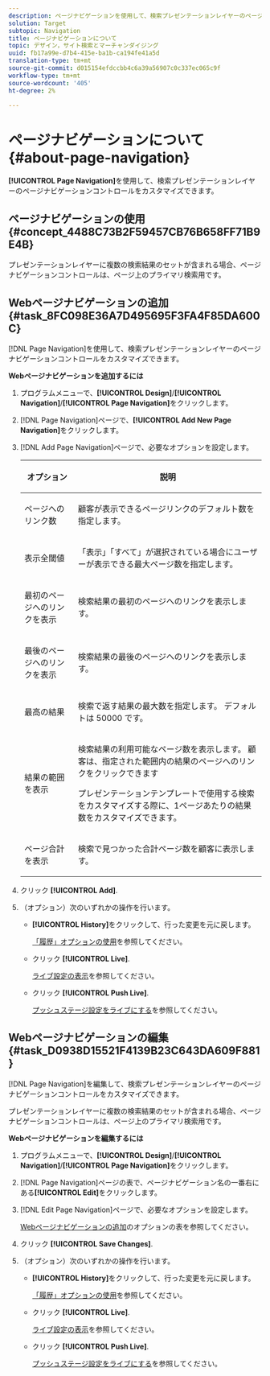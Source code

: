 ```yaml
---
description: ページナビゲーションを使用して、検索プレゼンテーションレイヤーのページナビゲーションコントロールをカスタマイズできます。
solution: Target
subtopic: Navigation
title: ページナビゲーションについて
topic: デザイン，サイト検索とマーチャンダイジング
uuid: fb17a99e-d7b4-415e-ba1b-ca194fe41a5d
translation-type: tm+mt
source-git-commit: d015154efdccbb4c6a39a56907c0c337ec065c9f
workflow-type: tm+mt
source-wordcount: '405'
ht-degree: 2%

---
```



# ページナビゲーションについて{#about-page-navigation}

**[!UICONTROL Page Navigation]**&#x200B;を使用して、検索プレゼンテーションレイヤーのページナビゲーションコントロールをカスタマイズできます。

## ページナビゲーションの使用{#concept_4488C73B2F59457CB76B658FF71B9E4B}

プレゼンテーションレイヤーに複数の検索結果のセットが含まれる場合、ページナビゲーションコントロールは、ページ上のプライマリ検索用です。

## Webページナビゲーションの追加{#task_8FC098E36A7D495695F3FA4F85DA600C}

[!DNL Page Navigation]を使用して、検索プレゼンテーションレイヤーのページナビゲーションコントロールをカスタマイズできます。

<!-- 

t_configuring_web_page_navigation.xml

 -->

**Webページナビゲーションを追加するには**

1. プログラムメニューで、**[!UICONTROL Design]**/**[!UICONTROL Navigation]**/**[!UICONTROL Page Navigation]**&#x200B;をクリックします。
1. [!DNL Page Navigation]ページで、**[!UICONTROL Add New Page Navigation]**&#x200B;をクリックします。
1. [!DNL Add Page Navigation]ページで、必要なオプションを設定します。

   <!-- 
   r_page_navigation_options.xml
   -->

   <table> 
    <thead> 
      <tr> 
      <th colname="col1" class="entry"> <p>オプション </p> </th> 
      <th colname="col2" class="entry"> <p>説明 </p> </th> 
      </tr> 
    </thead>
    <tbody> 
      <tr> 
      <td colname="col1"> <p>ページへのリンク数 </p> </td> 
      <td colname="col2"> <p> 顧客が表示できるページリンクのデフォルト数を指定します。 </p> </td> 
      </tr> 
      <tr> 
      <td colname="col1"> <p>表示全閾値 </p> </td> 
      <td colname="col2"> <p>「<span class="uicontrol">表示」「すべて</span>」が選択されている場合にユーザーが表示できる最大ページ数を指定します。 </p> </td> 
      </tr> 
      <tr> 
      <td colname="col1"> <p>最初のページへのリンクを表示 </p> </td> 
      <td colname="col2"> <p>検索結果の最初のページへのリンクを表示します。 </p> </td> 
      </tr> 
      <tr> 
      <td colname="col1"> <p>最後のページへのリンクを表示 </p> </td> 
      <td colname="col2"> <p> 検索結果の最後のページへのリンクを表示します。 </p> </td> 
      </tr> 
      <tr> 
      <td colname="col1"> <p>最高の結果 </p> </td> 
      <td colname="col2"> <p>検索で返す結果の最大数を指定します。 デフォルトは 50000 です。 </p> </td> 
      </tr> 
      <tr> 
      <td colname="col1"> <p>結果の範囲を表示 </p> </td> 
      <td colname="col2"> <p>検索結果の利用可能なページ数を表示します。 顧客は、指定された範囲内の結果のページへのリンクをクリックできます </p> <p> プレゼンテーションテンプレートで使用する検索をカスタマイズする際に、1ページあたりの結果数をカスタマイズできます。 </p> </td> 
      </tr> 
      <tr> 
      <td colname="col1"> <p>ページ合計を表示 </p> </td> 
      <td colname="col2"> <p>検索で見つかった合計ページ数を顧客に表示します。 </p> </td> 
      </tr> 
    </tbody> 
    </table>

1. クリック **[!UICONTROL Add]**.
1. （オプション）次のいずれかの操作を行います。

   * **[!UICONTROL History]**&#x200B;をクリックして、行った変更を元に戻します。

      [「履歴」オプションの使用](../t-using-the-history-option.md#task_70DD3F87A67242BBBD2CB27156F43002)を参照してください。

   * クリック **[!UICONTROL Live]**.

      [ライブ設定の表示](../c-about-staging.md#task_401A0EBDB5DB4D4CA933CBA7BECDC10F)を参照してください。

   * クリック **[!UICONTROL Push Live]**.

      [プッシュステージ設定をライブにする](../c-about-staging.md#task_44306783B4C0408AAA58B471DAF2D9A4)を参照してください。

## Webページナビゲーションの編集{#task_D0938D15521F4139B23C643DA609F881}

[!DNL Page Navigation]を編集して、検索プレゼンテーションレイヤーのページナビゲーションコントロールをカスタマイズできます。

<!-- 

t_editing_web_page_navigation.xml

 -->

プレゼンテーションレイヤーに複数の検索結果のセットが含まれる場合、ページナビゲーションコントロールは、ページ上のプライマリ検索用です。

**Webページナビゲーションを編集するには**

1. プログラムメニューで、**[!UICONTROL Design]**/**[!UICONTROL Navigation]**/**[!UICONTROL Page Navigation]**&#x200B;をクリックします。
1. [!DNL Page Navigation]ページの表で、ページナビゲーション名の一番右にある&#x200B;**[!UICONTROL Edit]**&#x200B;をクリックします。
1. [!DNL Edit Page Navigation]ページで、必要なオプションを設定します。

   [Webページナビゲーションの追加](../c-about-design-menu/c-about-page-navigation.md#task_8FC098E36A7D495695F3FA4F85DA600C)のオプションの表を参照してください。
1. クリック **[!UICONTROL Save Changes]**.
1. （オプション）次のいずれかの操作を行います。

   * **[!UICONTROL History]**&#x200B;をクリックして、行った変更を元に戻します。

      [「履歴」オプションの使用](../t-using-the-history-option.md#task_70DD3F87A67242BBBD2CB27156F43002)を参照してください。

   * クリック **[!UICONTROL Live]**.

      [ライブ設定の表示](../c-about-staging.md#task_401A0EBDB5DB4D4CA933CBA7BECDC10F)を参照してください。

   * クリック **[!UICONTROL Push Live]**.

      [プッシュステージ設定をライブにする](../c-about-staging.md#task_44306783B4C0408AAA58B471DAF2D9A4)を参照してください。

